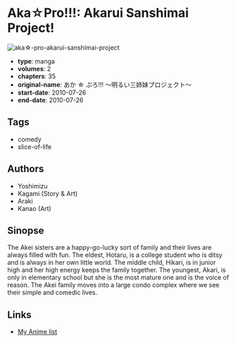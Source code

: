 # Aka☆Pro!!!: Akarui Sanshimai Project!

![aka☆-pro-akarui-sanshimai-project](https://cdn.myanimelist.net/images/manga/1/161724.jpg)

-   **type**: manga
-   **volumes**: 2
-   **chapters**: 35
-   **original-name**: あか ☆ ぷろ!!! ～明るい三姉妹プロジェクト～
-   **start-date**: 2010-07-26
-   **end-date**: 2010-07-26

## Tags

-   comedy
-   slice-of-life

## Authors

-   Yoshimizu
-   Kagami (Story & Art)
-   Araki
-   Kanao (Art)

## Sinopse

The Akei sisters are a happy-go-lucky sort of family and their lives are always filled with fun. The eldest, Hotaru, is a college student who is ditsy and is always in her own little world. The middle child, Hikari, is in junior high and her high energy keeps the family together. The youngest, Akari, is only in elementary school but she is the most mature one and is the voice of reason. The Akei family moves into a large condo complex where we see their simple and comedic lives.

## Links

-   [My Anime list](https://myanimelist.net/manga/23375/Aka%E2%98%86Pro__Akarui_Sanshimai_Project)
